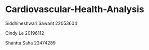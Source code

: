 # Cardiovascular-Health-Analysis

Siddhiheshwari Sawant 22053604

Cindy Le 20196112

Shantta Saha 22474289
